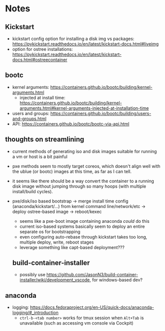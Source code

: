 # Notes

## Kickstart

- kickstart config option for installing a disk img vs packages: https://pykickstart.readthedocs.io/en/latest/kickstart-docs.html#liveimg
- option for ostree installations: https://pykickstart.readthedocs.io/en/latest/kickstart-docs.html#ostreecontainer

## bootc

- kernel arguments: https://containers.github.io/bootc/building/kernel-arguments.html
  - injected at install time: https://containers.github.io/bootc/building/kernel-arguments.html#kernel-arguments-injected-at-installation-time
- users and groups: https://containers.github.io/bootc/building/users-and-groups.html
- API: https://containers.github.io/bootc/bootc-via-api.html


## thoughts on streamlining

- current methods of generating iso and disk images suitable for running a vm or host is a bit painful
- pxe methods seem to mostly target coreos, which doesn't align well with the ublue (or bootc) images at this time, as far as I can tell.
- it seems like there should be a way convert the container to a running disk image without jumping through so many hoops (with multiple install/build cycles).
- pxe/disk/iso based bootstrap -> merge install time config (anaconda/kickstart/...) from kernel command line/network/etc -> deploy ostree-based image -> reboot/kexec
  - seems like a pxe-boot image containing anaconda *could* do this
  - current iso-based systems basically seem to deploy an entire separate os for bootstrapping
  - even configuring auto-rebase through kickstart takes too long, multiple deploy, write, reboot stages
  - leverage something like capt-based deployment???

  ## build-container-installer

  - possibly use https://github.com/JasonN3/build-container-installer/wiki/development_vscode, for windows-based dev?

## anaconda
  - logging: https://docs.fedoraproject.org/en-US/quick-docs/anaconda-logging/#_introduction
    - `ctrl-b-<tab number>` works for tmux session when `Alt+Tab` is unavailable (such as accessing vm console via Cockpit)
